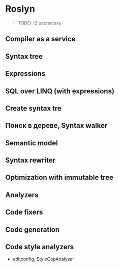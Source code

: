 # Roslyn

> TODO: I2 расписать

## Compiler as a service

## Syntax tree

## Expressions

## SQL over LINQ (with expressions)

## Create syntax tre

## Поиск в дереве, Syntax walker

## Semantic model

## Syntax rewriter

## Optimization with immutable tree

## Analyzers

## Code fixers

## Code generation

## Code style analyzers

- editconfig, StyleCopAnalyzer
